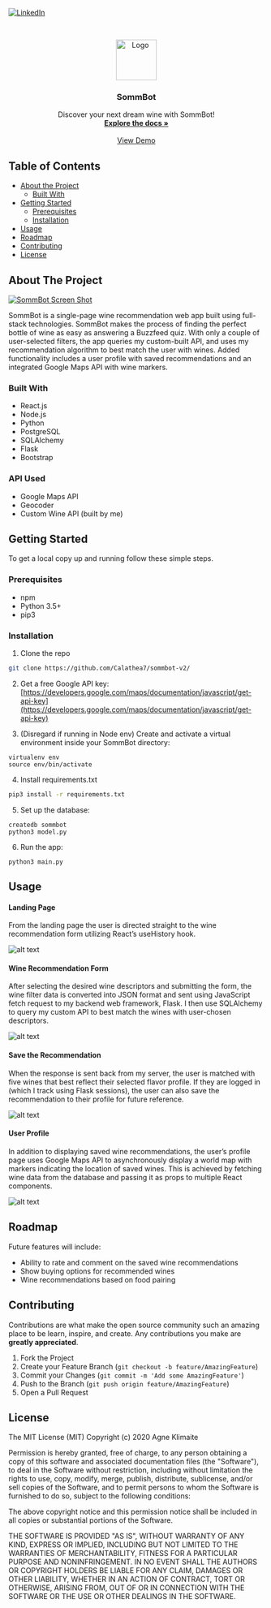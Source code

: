 <!--
*** Thanks for checking out this README Template. If you have a suggestion that would
*** make this better, please fork the repo and create a pull request or simply open
*** an issue with the tag "enhancement".
*** Thanks again! Now go create something AMAZING! :D
***
***
***
*** To avoid retyping too much info. Do a search and replace for the following:
*** github_username, repo_name, twitter_handle, email
-->





<!-- PROJECT SHIELDS -->
<!--
*** I'm using markdown "reference style" links for readability.
*** Reference links are enclosed in brackets [ ] instead of parentheses ( ).
*** See the bottom of this document for the declaration of the reference variables
*** for contributors-url, forks-url, etc. This is an optional, concise syntax you may use.
*** https://www.markdownguide.org/basic-syntax/#reference-style-links
-->

[![LinkedIn][linkedin-shield]][linkedin-url]



<!-- PROJECT LOGO -->
<br />
<p align="center">
  <a href="https://github.com/Calathea7/sommbot-v2/">
    <img src="https://github.com/Calathea7/sommbot-v2/blob/e2462fe4299ac276224ac31aed83de758812d3fd/src/logo.svg" alt="Logo" width="80" height="80">
  </a>

  <h3 align="center">SommBot</h3>

  <p align="center">
    Discover your next dream wine with SommBot!
    <br />
    <a href="https://github.com/Calathea7/sommbot-v2/"><strong>Explore the docs »</strong></a>
    <br />
    <br />
    <a href="https://youtu.be/u27db6cwLjA">View Demo</a>
  </p>
</p>



<!-- TABLE OF CONTENTS -->
## Table of Contents

* [About the Project](#about-the-project)
  * [Built With](#built-with)
* [Getting Started](#getting-started)
  * [Prerequisites](#prerequisites)
  * [Installation](#installation)
* [Usage](#usage)
* [Roadmap](#roadmap)
* [Contributing](#contributing)
* [License](#license)



<!-- ABOUT THE PROJECT -->
## About The Project

[![SommBot Screen Shot][product-screenshot]](https://github.com/Calathea7/sommbot-v2/)

SommBot is a single-page wine recommendation web app built using full-stack technologies. SommBot makes the process of finding the perfect bottle of wine as easy as answering a Buzzfeed quiz. With only a couple of user-selected filters, the app queries my custom-built API, and uses my recommendation algorithm to best match the user with wines. Added functionality includes a user profile with saved recommendations and an integrated Google Maps API with wine markers.


### Built With

* React.js
* Node.js
* Python
* PostgreSQL
* SQLAlchemy
* Flask
* Bootstrap

### API Used

* Google Maps API
* Geocoder
* Custom Wine API (built by me)


<!-- GETTING STARTED -->
## Getting Started

To get a local copy up and running follow these simple steps.

### Prerequisites

* npm
* Python 3.5+
* pip3

### Installation

1. Clone the repo
```sh
git clone https://github.com/Calathea7/sommbot-v2/
```
2. Get a free Google API key:
[https://developers.google.com/maps/documentation/javascript/get-api-key](https://developers.google.com/maps/documentation/javascript/get-api-key)

3. (Disregard if running in Node env) Create and activate a virtual environment inside your SommBot directory:
```
virtualenv env
source env/bin/activate
```
4. Install requirements.txt
```sh
pip3 install -r requirements.txt
```
5. Set up the database:
```
createdb sommbot
python3 model.py
```
6. Run the app:
```
python3 main.py
```

<!-- USAGE EXAMPLES -->
## Usage

#### Landing Page
From the landing page the user is directed straight to the wine recommendation form utilizing React’s useHistory hook.

![alt text](projectsomm/src/landing-page.gif "SommBot landing page")

#### Wine Recommendation Form
After selecting the desired wine descriptors and submitting the form, the wine filter data is converted into JSON format and sent using JavaScript fetch request to my backend web framework, Flask. I then use SQLAlchemy to query my custom API to best match the wines with user-chosen descriptors.

![alt text](projectsomm/src/wine-form.gif "SommBot wine form")

#### Save the Recommendation
When the response is sent back from my server, the user is matched with five wines that best reflect their selected flavor profile. If they are logged in (which I track using Flask sessions), the user can also save the recommendation to their profile for future reference.

![alt text](projectsomm/src/save-rec.gif "SommBot save recommendation")

#### User Profile
In addition to displaying saved wine recommendations, the user’s profile page uses Google Maps API to asynchronously display a world map with markers indicating the location of saved wines. This is achieved by fetching wine data from the database and passing it as props to multiple React components.

![alt text](projectsomm/src/user-profile.gif "SommBot user profile")

<!-- ROADMAP -->
## Roadmap

Future features will include:

* Ability to rate and comment on the saved wine recommendations
* Show buying options for recommended wines
* Wine recommendations based on food pairing



<!-- CONTRIBUTING -->
## Contributing

Contributions are what make the open source community such an amazing place to be learn, inspire, and create. Any contributions you make are **greatly appreciated**.

1. Fork the Project
2. Create your Feature Branch (`git checkout -b feature/AmazingFeature`)
3. Commit your Changes (`git commit -m 'Add some AmazingFeature'`)
4. Push to the Branch (`git push origin feature/AmazingFeature`)
5. Open a Pull Request



<!-- LICENSE -->
## License

The MIT License (MIT) Copyright (c) 2020 Agne Klimaite

Permission is hereby granted, free of charge, to any person obtaining a copy of this software and associated documentation files (the "Software"), to deal in the Software without restriction, including without limitation the rights to use, copy, modify, merge, publish, distribute, sublicense, and/or sell copies of the Software, and to permit persons to whom the Software is furnished to do so, subject to the following conditions:

The above copyright notice and this permission notice shall be included in all copies or substantial portions of the Software.

THE SOFTWARE IS PROVIDED "AS IS", WITHOUT WARRANTY OF ANY KIND, EXPRESS OR IMPLIED, INCLUDING BUT NOT LIMITED TO THE WARRANTIES OF MERCHANTABILITY, FITNESS FOR A PARTICULAR PURPOSE AND NONINFRINGEMENT. IN NO EVENT SHALL THE AUTHORS OR COPYRIGHT HOLDERS BE LIABLE FOR ANY CLAIM, DAMAGES OR OTHER LIABILITY, WHETHER IN AN ACTION OF CONTRACT, TORT OR OTHERWISE, ARISING FROM, OUT OF OR IN CONNECTION WITH THE SOFTWARE OR THE USE OR OTHER DEALINGS IN THE SOFTWARE.






<!-- MARKDOWN LINKS & IMAGES -->
<!-- https://www.markdownguide.org/basic-syntax/#reference-style-links -->
[contributors-shield]: https://img.shields.io/github/contributors/github_username/repo.svg?style=flat-square
[contributors-url]: https://github.com/Calathea7/repo/graphs/contributors
[forks-shield]: https://img.shields.io/github/forks/Calathea7/repo.svg?style=flat-square
[forks-url]: https://github.com/Calathea7/repo/network/members
[stars-shield]: https://img.shields.io/github/stars/Calathea7/repo.svg?style=flat-square
[stars-url]: https://github.com/Calathea7/repo/stargazers
[issues-shield]: https://img.shields.io/github/issues/Calathea7/repo.svg?style=flat-square
[issues-url]: https://github.com/Calathea7/repo/issues
[license-shield]: https://img.shields.io/github/license/Calathea7/repo.svg?style=flat-square
[license-url]: https://github.com/Calathea7/repo/blob/master/LICENSE.txt
[linkedin-shield]: https://img.shields.io/badge/-LinkedIn-black.svg?style=flat-square&logo=linkedin&colorB=555
[linkedin-url]: https://www.linkedin.com/in/anastasia-correa/
[product-screenshot]: https://github.com/Calathea7/sommbot-v2/blob/e2462fe4299ac276224ac31aed83de758812d3fd/src/logo.svg

